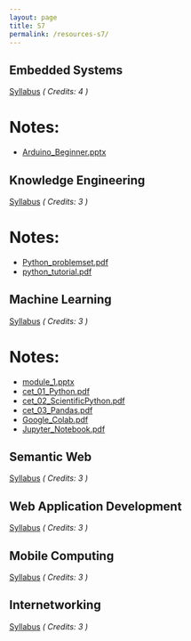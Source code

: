 ```yaml
---
layout: page
title: S7
permalink: /resources-s7/
---
```

## **Embedded Systems**
[Syllabus](/2020/resources/ES/IT401-Embedded-Systems.pdf) *( Credits: 4 )*  <br />
<!-- [Previous Year Question Paper][] -->

# Notes:
* [Arduino_Beginner.pptx](/resources/ES/Arduino_Beginner.pptx)

## **Knowledge Engineering**
[Syllabus](/2020/resources/KE/IT407-Knowledge-Engineering.pdf) *( Credits: 3 )*  <br />
<!-- [Previous Year Question Paper][] -->

# Notes:
* [Python_problemset.pdf](/resources/KE/Python_problemset.pdf)
* [python_tutorial.pdf](/resources/KE/python_tutorial.pdf)

## **Machine Learning**
[Syllabus](/2020/resources/ML/CS467-Machine-Learning.pdf) *( Credits: 3 )*  <br />

# Notes:
* [module_1.pptx](/resources/ML/module_1.pptx)
* [cet_01_Python.pdf](/resources/ML/cet_01_Python.pdf)
* [cet_02_ScientificPython.pdf](/resources/ML/cet_02_ScientificPython.pdf)
* [cet_03_Pandas.pdf](/resources/ML/cet_03_Pandas.pdf)
* [Google_Colab.pdf](/resources/ML/Google_Colab.pdf)
* [Jupyter_Notebook.pdf](/resources/ML/Jupyter_Notebook.pdf)

## **Semantic Web**
[Syllabus](/2020/resources/SW/IT463-Semantic-web.pdf) *( Credits: 3 )*  <br />
<!-- [Previous Year Question Paper][] -->

## **Web Application Development**
[Syllabus](/2020/resources/WAD/IT409-Web-Application-Development.pdf) *( Credits: 3 )*  <br />
<!-- [Previous Year Question Paper][] -->

## **Mobile Computing**
[Syllabus](/2020/resources/MC/IT403-Mobile-Computing.pdf) *( Credits: 3 )*  <br />
<!-- [Previous Year Question Paper][] -->

## **Internetworking**
[Syllabus](/2020/resources/INT/IT405-Internetworking-with-TCP-IP.pdf) *( Credits: 3 )*  <br />
<!-- [Previous Year Question Paper][] -->
